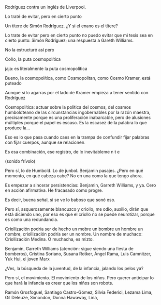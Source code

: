 Rodríguez contra un inglés de Liverpool.

Lo traté de evitar, pero en cierto punto 

Un títere de Simón Rodríguez. ¿Y si el enano es el títere?

Lo trate de evitar pero en cierto punto no puedo evitar que mi tesis sea en cierto punto: Simón Rodríguez; una respuesta a Gareth Williams.

No la estructuré así pero


Coño, la puta cosmopolítica

jaja: es literalmente la puta cosmopolítica

Bueno, la cosmopolítica, como Cosmopolitan, como Cosmo Kramer, está puteado

Aunque si lo agarras por el lado de Kramer empieza a tener sentido con Rodríguez


Cosmopolítica: actuar sobre la política del cosmos, del cosmos humboldteano de las circunstancias ingobernables por la razón maestra, precisamente porque es una proliferación inabarcable, pero de alusiones múltiples porque el papel es escaso. Es la escasez de la palabra lo que produce la...


Eso es lo que pasa cuando caes en la trampa de confundir fijar palabras con fijar cuerpos, aunque se relacionen.


Es esa combinación, ese registro, de lo inevitableme n t e 

(sonido frívolo)


Pero sí, lo de Humbold. Lo de junbol. Benjamin pasajes. ¿Pero en qué momento, en qué cabeza cabe? No en una como la que tengo ahora.


Es empezar a sincerar persistencias: Benjamin, Garreth Williams, y ya. Cero en acción afirmativa. He fracasado como progre.


Es decir, buena señal, si se ve lo baboso que sonó eso.

Pero sí, asquerosamente blancuzco y criollo, me odio, auxilio, dirán que está diciendo uno, por eso es que el criollo no se puede neurotizar, porque es como una redundancia.

Criollización podría ser de hecho un mobre un bombre un hombre un nombre, criollización podría ser un nombre. Un nombre de muchaco: Criollización Medina. O muchacha, es mizto.


Benjamin, Garreth Williams (atención: sigue siendo una fiesta de bomberos), Cristina Soriano, Susana Rotker, Ángel Rama, Luis Camnitzer, Yuk Hui, el joven Marx


¿Ves, la búsqueda de la juventud, de la infancia, jalando los pelos ya?


Pero sí, el movimiento. El movimiento de los niños. Pero querer anticipar lo que hará la infancia es creer que los niños son robots.


Ramón Grosfoguel, Santiago Castro-Gómez, Silvia Federici, Lezama Lima, Gil Deleuze, Simondon, Donna Hawaway, Lina, 
